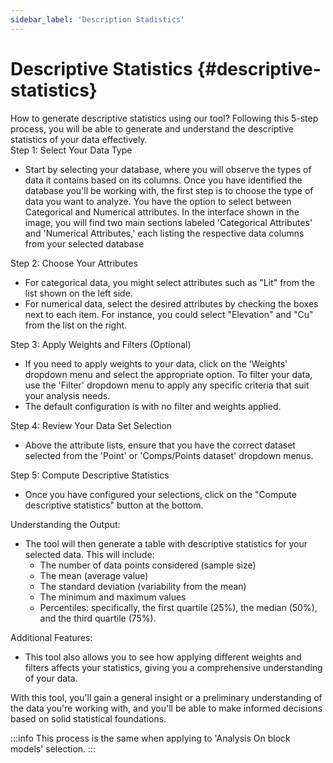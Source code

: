 ```yaml
---
sidebar_label: 'Description Stadistics'
---
```


# **Descriptive Statistics** {#descriptive-statistics}

How to generate descriptive statistics using our tool? Following this 5-step process, you will be able to generate and understand the descriptive statistics of your data effectively.  
Step 1: Select Your Data Type

* Start by selecting your database, where you will observe the types of data it contains based on its columns. Once you have identified the database you'll be working with, the first step is to choose the type of data you want to analyze. You have the option to select between Categorical and Numerical attributes. In the interface shown in the image, you will find two main sections labeled 'Categorical Attributes' and 'Numerical Attributes,' each listing the respective data columns from your selected database

Step 2: Choose Your Attributes

* For categorical data, you might select attributes such as "Lit" from the list shown on the left side.  
* For numerical data, select the desired attributes by checking the boxes next to each item. For instance, you could select "Elevation" and "Cu" from the list on the right.

Step 3: Apply Weights and Filters (Optional)

* If you need to apply weights to your data, click on the 'Weights' dropdown menu and select the appropriate option. To filter your data, use the 'Filter' dropdown menu to apply any specific criteria that suit your analysis needs.  
* The default configuration is with no filter and weights applied.

Step 4: Review Your Data Set Selection

* Above the attribute lists, ensure that you have the correct dataset selected from the 'Point' or 'Comps/Points dataset' dropdown menus.

Step 5: Compute Descriptive Statistics

* Once you have configured your selections, click on the "Compute descriptive statistics" button at the bottom.

Understanding the Output:

* The tool will then generate a table with descriptive statistics for your selected data. This will include:  
  * The number of data points considered (sample size)  
  * The mean (average value)  
  * The standard deviation (variability from the mean)  
  * The minimum and maximum values  
  * Percentiles: specifically, the first quartile (25%), the median (50%), and the third quartile (75%).  

Additional Features:

* This tool also allows you to see how applying different weights and filters affects your statistics, giving you a comprehensive understanding of your data.

With this tool, you'll gain a general insight or a preliminary understanding of the data you're working with, and you'll be able to make informed decisions based on solid statistical foundations.

:::info
This process is the same when applying to 'Analysis On block models' selection.
:::
